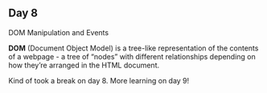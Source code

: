 ## Day 8

DOM Manipulation and Events

**DOM** (Document Object Model)
is a tree-like representation of the contents of a webpage - a tree of “nodes” with different relationships depending on how they’re arranged in the HTML document.

Kind of took a break on day 8. More learning on day 9!